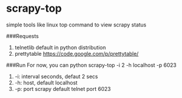 scrapy-top
==========

simple tools like linux top command to view scrapy status

###Requests
1. telnetlib default in python distribution
2. prettytable https://code.google.com/p/prettytable/

###Run
For now, you can python scrapy-top -i 2 -h localhost -p 6023

1. -i: interval seconds, defaut 2 secs
2. -h: host, default localhost
3. -p: port scrapy default telnet port 6023
